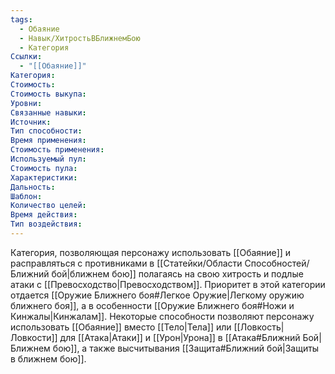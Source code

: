 ```yaml
---
tags:
  - Обаяние
  - Навык/ХитростьВБлижнемБою
  - Категория
Ссылки:
  - "[[Обаяние]]"
Категория: 
Стоимость:
Стоимость выкупа:
Уровни:
Связанные навыки:
Источник:
Тип способности:
Время применения:
Стоимость применения:
Используемый пул:
Стоимость пула:
Характеристики:
Дальность:
Шаблон:
Количество целей:
Время действия:
Тип воздействия:
---
```

Категория, позволяющая персонажу использовать [[Обаяние]] и расправляться с противниками в [[Статейки/Области Способностей/Ближний бой|ближнем бою]] полагаясь на свою хитрость и подлые атаки с [[Превосходство|Превосходством]]. Приоритет в этой категории отдается [[Оружие Ближнего боя#Легкое Оружие|Легкому оружию ближнего боя]], а в особенности [[Оружие Ближнего боя#Ножи и Кинжалы|Кинжалам]]. Некоторые способности позволяют персонажу использовать [[Обаяние]] вместо [[Тело|Тела]] или [[Ловкость|Ловкости]] для [[Атака|Атаки]] и [[Урон|Урона]] в [[Атака#Ближний Бой|Ближнем бою]], а также высчитывания [[Защита#Ближний бой|Защиты в ближнем бою]].

